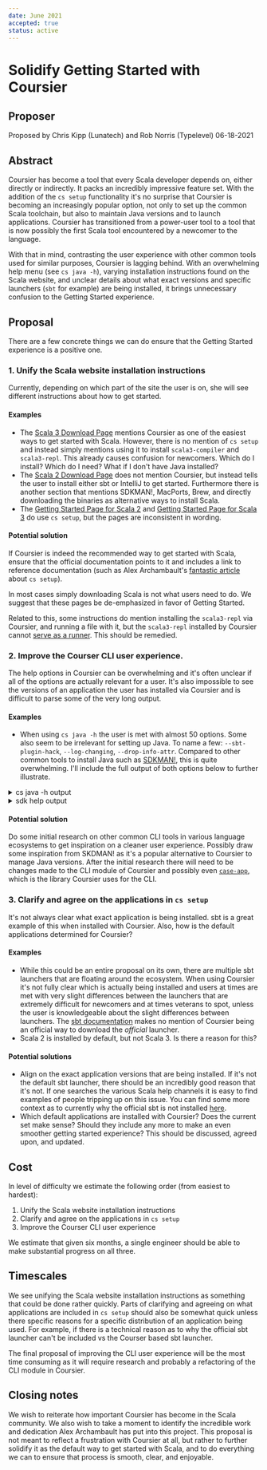 ```yaml
---
date: June 2021
accepted: true
status: active
---
```


# Solidify Getting Started with Coursier

## Proposer

Proposed by Chris Kipp (Lunatech) and Rob Norris (Typelevel) 06-18-2021

## Abstract

Coursier has become a tool that every Scala developer depends on, either
directly or indirectly.  It packs an incredibly impressive feature set. With the
addition of the `cs setup` functionality it's no surprise that Coursier is
becoming an increasingly popular option, not only to set up the common Scala
toolchain, but also to maintain Java versions and to launch applications.
Coursier has transitioned from a power-user tool to a tool that is now possibly
the first Scala tool encountered by a newcomer to the language.

With that in mind, contrasting the user experience with other common tools used
for similar purposes, Coursier is lagging behind. With an overwhelming help menu
(see `cs java -h`), varying installation instructions found on the Scala
website, and unclear details about what exact versions and specific launchers
(`sbt` for example) are being installed, it brings unnecessary confusion to the
Getting Started experience.

## Proposal

There are a few concrete things we can do ensure that the Getting Started
experience is a positive one.

### 1. Unify the Scala website installation instructions

Currently, depending on which part of the site the user is on, she will see
different instructions about how to get started.

#### Examples

- The [Scala 3 Download Page](https://scala-lang.org/download/scala3.html) 
    mentions Coursier as one of the easiest ways to get started with
    Scala. However, there is no mention of `cs setup` and instead simply
    mentions using it to install `scala3-compiler` and `scala3-repl`. This
    already causes confusion for newcomers. Which do I install? Which do I need?
    What if I don't have Java installed?
- The [Scala 2 Download Page](https://scala-lang.org/download/scala2.html)
    does not mention Coursier, but instead tells the user to install either sbt
    or IntelliJ to get started. Furthermore there is another section that
    mentions SDKMAN!, MacPorts, Brew, and directly downloading the binaries as
    alternative ways to install Scala.
- The [Getting Started Page for Scala 2](https://docs.scala-lang.org/getting-started/index.html) 
    and [Getting Started Page for Scala 3](https://docs.scala-lang.org/scala3/getting-started.html) 
    do use `cs setup`, but the pages are inconsistent in wording.

#### Potential solution

If Coursier is indeed the recommended way to get started with Scala, ensure that
the official documentation points to it and includes a link to reference
documentation (such as Alex Archambault's [fantastic
article](https://alexarchambault.github.io/posts/2020-09-21-cs-setup.html) about
`cs setup`).

In most cases simply downloading Scala is not what users need to do. We suggest
that these pages be de-emphasized in favor of Getting Started.

Related to this, some instructions do mention installing the `scala3-repl` via
Coursier, and running a file with it, but the `scala3-repl` installed by
Coursier cannot [serve as a
runner](https://github.com/lampepfl/dotty/issues/12811). This should be
remedied.

### 2. Improve the Courser CLI user experience.

The help options in Coursier can be overwhelming and it's often unclear if all
of the options are actually relevant for a user. It's also impossible to see the
versions of an application the user has installed via Coursier and is difficult
to parse some of the very long output.

#### Examples

- When using `cs java -h` the user is met with almost 50 options. Some also seem
    to be irrelevant for setting up Java. To name a few: `--sbt-plugin-hack`,
    `--log-changing`, `--drop-info-attr`. Compared to other common tools to
    install Java such as [SDKMAN!](https://sdkman.io/), this is quite
    overwhelming. I'll include the full output of both options below to further
    illustrate.

<details>
<summary>cs java -h output</summary>
<br>

```
❯ cs java -h
Command: java
Usage: cs java
  --installed  <bool>
  --available  <bool>
  --jvm  <string?>
  --jvm-dir  <string?>
  --system-jvm  <bool?>
  --local-only  <bool>
  --update  <bool>
  --jvm-index  <string?>
  --repository | -r  <maven|sonatype:$repo|ivy2local|bintray:$org/$repo|bintray-ivy:$org/$repo|typesafe:ivy-$repo|typesafe:$repo|sbt-plugin:$repo|scala-integration|scala-nightlies|ivy:$pattern|jitpack|clojars|jcenter|apache:$repo>
        Repository - for multiple repositories, separate with comma and/or add this option multiple times (e.g. -r central,ivy2local -r sonatype:snapshots, or equivalently -r central,ivy2local,sonatype:snapshots)
  --no-default  <bool>
        Do not add default repositories (~/.ivy2/local, and Central)
  --sbt-plugin-hack  <bool>
        Modify names in Maven repository paths for sbt plugins
  --drop-info-attr  <bool>
        Drop module attributes starting with 'info.' - these are sometimes used by projects built with sbt
  --channel  <org:name>
        Channel for apps
  --default-channels  <bool>
        Add default channels
  --contrib  <bool>
        Add contrib channel
  --file-channels  <bool>
        Add channels read from the configuration directory
  --repository | -r  <maven|sonatype:$repo|ivy2local|bintray:$org/$repo|bintray-ivy:$org/$repo|typesafe:ivy-$repo|typesafe:$repo|sbt-plugin:$repo|scala-integration|scala-nightlies|ivy:$pattern|jitpack|clojars|jcenter|apache:$repo>
        Repository - for multiple repositories, separate with comma and/or add this option multiple times (e.g. -r central,ivy2local -r sonatype:snapshots, or equivalently -r central,ivy2local,sonatype:snapshots)
  --no-default  <bool>
        Do not add default repositories (~/.ivy2/local, and Central)
  --sbt-plugin-hack  <bool>
        Modify names in Maven repository paths for sbt plugins
  --drop-info-attr  <bool>
        Drop module attributes starting with 'info.' - these are sometimes used by projects built with sbt
  --channel  <org:name>
        Channel for apps
  --default-channels  <bool>
        Add default channels
  --contrib  <bool>
        Add contrib channel
  --file-channels  <bool>
        Add channels read from the configuration directory
  --cache  <string?>
        Cache directory (defaults to environment variable COURSIER_CACHE, or ~/.cache/coursier/v1 on Linux and ~/Library/Caches/Coursier/v1 on Mac)
  --mode | -m  <offline|update-changing|update|missing|force>
        Download mode (default: missing, that is fetch things missing from cache)
  --ttl | -l  <duration>
        TTL duration (e.g. "24 hours")
  --parallel | -n  <int>
        Maximum number of parallel downloads (default: 6)
  --checksum  <checksum1,checksum2,...>
        Checksum types to check - end with none to allow for no checksum validation if no checksum is available, example: SHA-256,SHA-1,none
  --retry-count  <int>
        Retry limit for Checksum error when fetching a file
  --cache-file-artifacts | --cfa  <bool>
        Flag that specifies if a local artifact should be cached.
  --follow-http-to-https-redirect  <bool>
        Whether to follow http to https redirections
  --credentials  <host(realm) user:pass|host user:pass>
        Credentials to be used when fetching metadata or artifacts. Specify multiple times to pass multiple credentials. Alternatively, use the COURSIER_CREDENTIALS environment variable
  --credential-file  <string*>
        Path to credential files to read credentials from
  --use-env-credentials  <bool>
        Whether to read credentials from COURSIER_CREDENTIALS (env) or coursier.credentials (Java property), along those passed with --credentials and --credential-file
  --quiet | -q  <counter>
        Quiet output
  --verbose | -v  <counter>
        Increase verbosity (specify several times to increase more)
  --progress | -P  <bool>
        Force display of progress bars
  --log-changing  <bool>
        Log changing artifacts
  --log-channel-version | --log-index-version | --log-jvm-index-version  <bool>
        Log app channel or JVM index version
  --env  <bool>
  --disable-env | --disable  <bool>
  --setup  <bool>
  --user-home  <string?>
```

</details>


<details>
<summary>sdk help output</summary>
<br>

```
❯ sdk help

Usage: sdk <command> [candidate] [version]
       sdk offline <enable|disable>

   commands:
       install   or i    <candidate> [version] [local-path]
       uninstall or rm   <candidate> <version>
       list      or ls   [candidate]
       use       or u    <candidate> <version>
       config
       default   or d    <candidate> [version]
       home      or h    <candidate> <version>
       env       or e    [init|install|clear]
       current   or c    [candidate]
       upgrade   or ug   [candidate]
       version   or v
       broadcast or b
       help
       offline           [enable|disable]
       selfupdate        [force]
       update
       flush             [archives|tmp|broadcast|version]

   candidate  :  the SDK to install: groovy, scala, grails, gradle, kotlin, etc.
                 use list command for comprehensive list of candidates
                 eg: $ sdk list
   version    :  where optional, defaults to latest stable if not provided
                 eg: $ sdk install groovy
   local-path :  optional path to an existing local installation
                 eg: $ sdk install groovy 2.4.13-local /opt/groovy-2.4.13
```

</details>


#### Potential solution

Do some initial research on other common CLI tools in various language
ecosystems to get inspiration on a cleaner user experience. Possibly draw some
inspiration from SKDMAN! as it's a popular alternative to Coursier to manage
Java versions. After the initial research there will need to be changes made to
the CLI module of Coursier and possibly even
[`case-app`](https://github.com/alexarchambault/case-app), which is the library
Coursier uses for the CLI.

### 3. Clarify and agree on the applications in `cs setup`

It's not always clear what exact application is being installed. sbt is a great
example of this when installed with Coursier. Also, how is the default
applications determined for Coursier?

#### Examples

- While this could be an entire proposal on its own, there are multiple
    sbt launchers that are floating around the ecosystem. When using Coursier
    it's not fully clear which is actually being installed and users at times
    are met with very slight differences between the launchers that are
    extremely difficult for newcomers and at times veterans to spot, unless the
    user is knowledgeable about the slight differences between launchers. The
    [sbt documentation](https://www.scala-sbt.org/download.html) makes no
    mention of Coursier being an official way to download the _official_
    launcher.
- Scala 2 is installed by default, but not Scala 3. Is there a reason for this?

#### Potential solutions

- Align on the exact application versions that are being installed. If it's not
    the default sbt launcher, there should be an incredibly good reason that
    it's not. If one searches the various Scala help channels it is easy to find
    examples of people tripping up on this issue. You can find some more context
    as to currently why the official sbt is not installed
    [here](https://github.com/scala/scala-lang/pull/1209#issuecomment-779761887).
- Which default applications are installed with Coursier? Does the current set
    make sense? Should they include any more to make an even smoother getting
    started experience? This should be discussed, agreed upon, and updated.

## Cost

In level of difficulty we estimate the following order (from easiest to
hardest):

1. Unify the Scala website installation instructions
2. Clarify and agree on the applications in `cs setup`
3. Improve the Courser CLI user experience

We estimate that given six months, a single engineer should be able to make
substantial progress on all three.

## Timescales

We see unifying the Scala website installation instructions as something that
could be done rather quickly. Parts of clarifying and agreeing on what
applications are included in `cs setup` should also be somewhat quick unless
there specific reasons for a specific distribution of an application being used.
For example, if there is a technical reason as to why the official sbt launcher
can't be included vs the Courser based sbt launcher.

The final proposal of improving the CLI user experience will be the most time
consuming as it will require research and probably a refactoring of the CLI
module in Coursier.

## Closing notes

We wish to reiterate how important Coursier has become in the Scala community.
We also wish to take a moment to identify the incredible work and dedication
Alex Archambault has put into this project. This proposal is not meant to
reflect a frustration with Coursier at all, but rather to further solidify it as
the default way to get started with Scala, and to do everything we can to ensure
that process is smooth, clear, and enjoyable.
